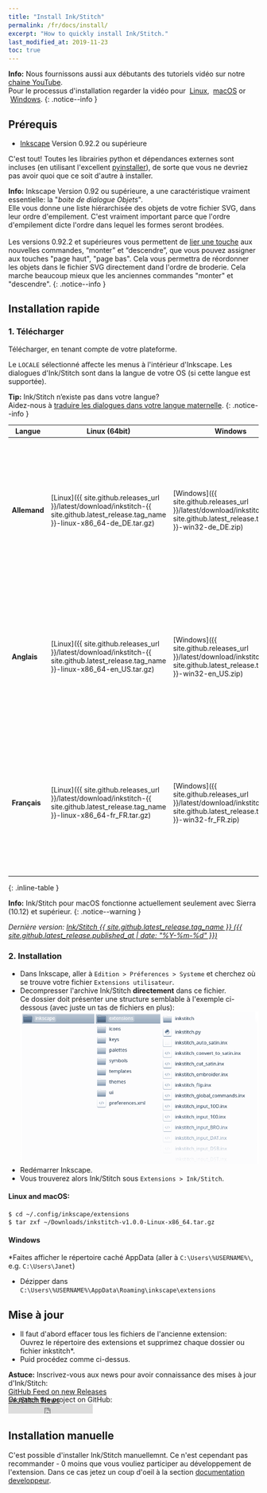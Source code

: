 ```yaml
---
title: "Install Ink/Stitch"
permalink: /fr/docs/install/
excerpt: "How to quickly install Ink/Stitch."
last_modified_at: 2019-11-23
toc: true
---
```


**Info:** Nous fournissons aussi aux débutants des tutoriels vidéo sur notre <i class="fab fa-youtube"></i> [chaine YouTube](https://www.youtube.com/channel/UCJCDCFuT_xQoI55e10HRiRw).<br />
Pour le processus d'installation regarder la vidéo pour
<i class="fab fa-linux"></i>&nbsp;[Linux](https://www.youtube.com/watch?v=Dkb5UvsZUNg&list=PLvlbfDmZyXG1ORmeqHdp4aP7J71e7icJP&index=2),
<i class="fab fa-apple"></i>&nbsp;[macOS](https://www.youtube.com/watch?v=gmOVLNh9cu8&list=PLvlbfDmZyXG1ORmeqHdp4aP7J71e7icJP&index=3) or
<i class="fab fa-windows"></i>&nbsp;[Windows](https://www.youtube.com/watch?v=U5htzWZSjA8&list=PLvlbfDmZyXG1ORmeqHdp4aP7J71e7icJP&index=4).
{: .notice--info }

## Prérequis

* [Inkscape](https://inkscape.org/) Version 0.92.2 ou supérieure

C'est tout! Toutes les librairies python et dépendances externes sont incluses (en utilisant l'excellent [pyinstaller](http://www.pyinstaller.org)), de sorte que vous ne devriez pas avoir quoi que ce soit d'autre à installer.

**Info:** Inkscape Version 0.92 ou supérieure, a une caractéristique vraiment essentielle: la "*boite de dialogue Objets*".<br>
Elle vous donne une liste hiérarchisée des objets de votre fichier SVG, dans leur ordre d'empilement. C'est vraiment important parce que l'ordre d'empilement dicte l'ordre dans lequel les formes seront brodées.<br><br>
Les versions 0.92.2 et supérieures vous permettent de [lier une touche](/fr/docs/customize/#shortcut-keys) aux nouvelles commandes, “monter” et “descendre”, que vous pouvez assigner aux touches "page haut", "page bas". Cela vous permettra de réordonner les objets dans le fichier SVG directement dand l'ordre de broderie. Cela marche beaucoup mieux que les anciennes commandes "monter" et "descendre".
{: .notice--info }

## Installation rapide

### 1. Télécharger
Télécharger, en tenant compte de votre plateforme.

Le `LOCALE` sélectionné affecte les menus à l'intérieur d'Inkscape. Les dialogues d'Ink/Stitch sont dans la langue de votre OS (si cette langue est supportée).

**Tip:** Ink/Stitch n’existe pas dans votre langue?<br>Aidez-nous à [traduire les dialogues dans votre langue maternelle](/fr/developers/localize/).
{: .notice--info }

Langue|Linux (64bit)|Windows|macOS
---|---|---|---
**Allemand**|<i class="fa fa-download " ></i> [Linux]({{ site.github.releases_url }}/latest/download/inkstitch-{{ site.github.latest_release.tag_name }}-linux-x86_64-de_DE.tar.gz)|<i class="fa fa-download " ></i> [Windows]({{ site.github.releases_url }}/latest/download/inkstitch-{{ site.github.latest_release.tag_name }}-win32-de_DE.zip)|<i class="fa fa-download " ></i> [Sierra]({{ site.github.releases_url }}/latest/download/inkstitch-{{ site.github.latest_release.tag_name }}-osx-sierra-x86_64-de_DE.tar.gz)<br><i class="fa fa-download " ></i> [High Sierra]({{ site.github.releases_url }}/latest/download/inkstitch-{{ site.github.latest_release.tag_name }}-osx-high_sierra-x86_64-de_DE.tar.gz)<br><i class="fa fa-download " ></i> [Mojave + Catalina]({{ site.github.releases_url }}/latest/download/inkstitch-{{ site.github.latest_release.tag_name }}-osx-mojave-x86_64-de_DE.tar.gz)|
**Anglais**|<i class="fa fa-download " ></i> [Linux]({{ site.github.releases_url }}/latest/download/inkstitch-{{ site.github.latest_release.tag_name }}-linux-x86_64-en_US.tar.gz)|<i class="fa fa-download " ></i> [Windows]({{ site.github.releases_url }}/latest/download/inkstitch-{{ site.github.latest_release.tag_name }}-win32-en_US.zip)|<i class="fa fa-download " ></i> [Sierra]({{ site.github.releases_url }}/latest/download/inkstitch-{{ site.github.latest_release.tag_name }}-osx-sierra-x86_64-en_US.tar.gz)<br><i class="fa fa-download " ></i> [High Sierra]({{ site.github.releases_url }}/latest/download/inkstitch-{{ site.github.latest_release.tag_name }}-osx-high_sierra-x86_64-en_US.tar.gz)<br><i class="fa fa-download " ></i> [Mojave + Catalina]({{ site.github.releases_url }}/latest/download/inkstitch-{{ site.github.latest_release.tag_name }}-osx-mojave-x86_64-en_US.tar.gz)|
**Français**|<i class="fa fa-download " ></i> [Linux]({{ site.github.releases_url }}/latest/download/inkstitch-{{ site.github.latest_release.tag_name }}-linux-x86_64-fr_FR.tar.gz)|<i class="fa fa-download " ></i> [Windows]({{ site.github.releases_url }}/latest/download/inkstitch-{{ site.github.latest_release.tag_name }}-win32-fr_FR.zip)|<i class="fa fa-download " ></i> [Sierra]({{ site.github.releases_url }}/latest/download/inkstitch-{{ site.github.latest_release.tag_name }}-osx-sierra-x86_64-fr_FR.tar.gz)<br><i class="fa fa-download " ></i> [High Sierra]({{ site.github.releases_url }}/latest/download/inkstitch-{{ site.github.latest_release.tag_name }}-osx-high_sierra-x86_64-fr_FR.tar.gz)<br><i class="fa fa-download " ></i> [Mojave + Catalina]({{ site.github.releases_url }}/latest/download/inkstitch-{{ site.github.latest_release.tag_name }}-osx-mojave-x86_64-fr_FR.tar.gz)|
{: .inline-table }

**Info:** Ink/Stitch pour macOS fonctionne actuellement seulement avec Sierra (10.12) et supérieur.
{: .notice--warning }

*Dernière version: [Ink/Stitch {{ site.github.latest_release.tag_name }} ({{ site.github.latest_release.published_at | date: "%Y-%m-%d" }})](https://github.com/inkstitch/inkstitch/releases/latest)*

### 2. Installation
 * Dans Inkscape, aller à  `Edition > Préferences > Systeme` et cherchez où se trouve votre fichier `Extensions utilisateur`.
 * Decompresser l'archive Ink/Stitch **directement** dans ce fichier.<br />
  Ce dossier doit présenter une structure semblable à l'exemple ci-dessous (avec juste un tas de fichiers en plus):
   ![File Structure](/assets/images/docs/en/file_structure.png)
 * Redémarrer Inkscape.
 * Vous trouverez alors Ink/Stitch sous `Extensions > Ink/Stitch`.

#### Linux and macOS:

 ```
 $ cd ~/.config/inkscape/extensions
 $ tar zxf ~/Downloads/inkstitch-v1.0.0-Linux-x86_64.tar.gz
 ```

#### Windows

 *Faites afficher le répertoire caché AppData (aller à  `C:\Users\%USERNAME%\`, e.g. `C:\Users\Janet`)
 * Dézipper dans `C:\Users\%USERNAME%\AppData\Roaming\inkscape\extensions`

## Mise à jour

 * Il faut d'abord effacer tous les fichiers de l'ancienne extension:<br />
   Ouvrez le répertoire des extensions et supprimez chaque dossier ou fichier inkstitch*.
 * Puid procédez comme ci-dessus.

**Astuce:** Inscrivez-vous aux news pour avoir connaissance des mises à jour d'Ink/Stitch:<br />
 <i class="fas fa-fw fa-rss-square" aria-hidden="true" style="color: #ffb400;"></i> [GitHub Feed on new Releases](https://github.com/inkstitch/inkstitch/releases.atom)<br>
 <i class="fas fa-fw fa-rss-square" aria-hidden="true" style="color: #ffb400;"></i> [Ink/Stitch News](/feed.xml)<br />
{: .notice--info }

<p class="notice--info" style="margin-top: -3.5em !important;">Or watch the project on GitHub:<br /><iframe style="display: inline-block;" src="https://ghbtns.com/github-btn.html?user=inkstitch&repo=inkstitch&type=watch&count=true&v=2" frameborder="0" scrolling="0" width="170px" height="20px"></iframe></p>

## Installation manuelle

C'est possible d'installer Ink/Stitch manuellemnt. Ce n'est cependant pas recommander - 0 moins que vous vouliez participer au développement de l'extension.
Dans ce cas jetez un coup d'oeil à la section [documentation developpeur](/fr/developers/inkstitch/manual-setup/).
